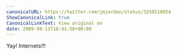 ```yaml
---
canonicalURL: https://twitter.com/jmjordan/status/3250210054
ShowCanonicalLink: true
CanonicalLinkText: View original on
date: 2009-08-11T18:41:58+00:00
---
```

Yay! Internets!!!